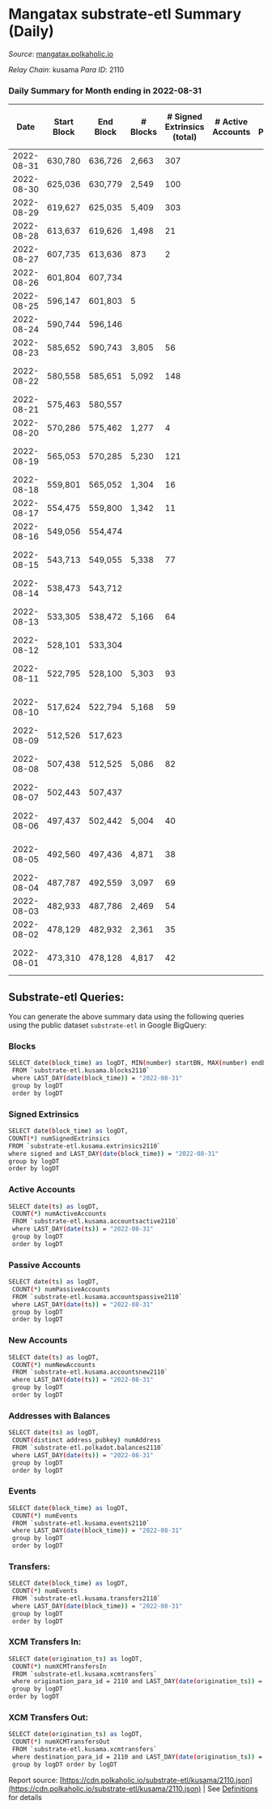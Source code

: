 # Mangatax substrate-etl Summary (Daily)

_Source_: [mangatax.polkaholic.io](https://mangatax.polkaholic.io)

*Relay Chain*: kusama
*Para ID*: 2110



### Daily Summary for Month ending in 2022-08-31


| Date | Start Block | End Block | # Blocks | # Signed Extrinsics (total) | # Active Accounts | # Passive | # New | # Addresses with Balances | # Events | # Transfers | # XCM Transfers In | # XCM Transfers Out | Issues | 
| ---- | ----------- | --------- | -------- | --------------------------- | ----------------- | --------- | ----- | ------------------------- | -------- | ----------- | ------------------ | ------------------- | ------ |
| 2022-08-31 | 630,780 | 636,726 | 2,663 | 307 |  |  |  | 1,262 | 6,257 | 2  | 86 ($18,057.93) | 23 ($6,889.45) |  |
| 2022-08-30 | 625,036 | 630,779 | 2,549 | 100 |  |  |  | 1,238 | 5,342 | 3  | 26 ($23,648.26) | 1 ($318.66) |  |
| 2022-08-29 | 619,627 | 625,035 | 5,409 | 303 |  |  |  |  | 11,335 | 5  | 88 ($3,883.79) | 6 ($152.83) |  |
| 2022-08-28 | 613,637 | 619,626 | 1,498 | 21 |  |  |  |  | 3,069 |   | 5 ($452.30) | 3 ($88.94) |  |
| 2022-08-27 | 607,735 | 613,636 | 873 | 2 |  |  |  | 1,196 | 1,796 |   | 2 ($419.22) |   |  |
| 2022-08-26 | 601,804 | 607,734 |  |  |  |  |  |  |  |   | 3 ($707.71) |   |  |
| 2022-08-25 | 596,147 | 601,803 | 5 |  |  |  |  | 1,194 |  |   | 2 ($48.63) | 2 ($173.57) |  |
| 2022-08-24 | 590,744 | 596,146 |  |  |  |  |  |  |  |   | 12 ($178.59) |   |  |
| 2022-08-23 | 585,652 | 590,743 | 3,805 | 56 |  |  |  | 1,190 | 7,806 | 1  | 4 ($294.74) |   |  |
| 2022-08-22 | 580,558 | 585,651 | 5,092 | 148 |  |  |  |  | 10,565 |   | 5 ($190.85) | 1 ($171.64) | 2 missing (0.04%) |
| 2022-08-21 | 575,463 | 580,557 |  |  |  |  |  |  |  |   | 3 ($129.96) |   |  |
| 2022-08-20 | 570,286 | 575,462 | 1,277 | 4 |  |  |  |  | 2,558 |   |   |   |  |
| 2022-08-19 | 565,053 | 570,285 | 5,230 | 121 |  |  |  | 1,188 | 10,821 | 6  | 3 ($927.21) |   | 3 missing (0.06%) |
| 2022-08-18 | 559,801 | 565,052 | 1,304 | 16 |  |  |  |  | 2,667 | 1  |   |   |  |
| 2022-08-17 | 554,475 | 559,800 | 1,342 | 11 |  |  |  |  | 2,737 |   | 2 ($1,464.12) |   |  |
| 2022-08-16 | 549,056 | 554,474 |  |  |  |  |  |  |  |   |   |   |  |
| 2022-08-15 | 543,713 | 549,055 | 5,338 | 77 |  |  |  |  | 10,933 |   | 1 ($5.92) |   | 5 missing (0.09%) |
| 2022-08-14 | 538,473 | 543,712 |  |  |  |  |  | 1,186 |  |   | 1 ($6.20) |   |  |
| 2022-08-13 | 533,305 | 538,472 | 5,166 | 64 |  |  |  |  | 10,573 |   | 2 ($138.15) |   | 2 missing (0.04%) |
| 2022-08-12 | 528,101 | 533,304 |  |  |  |  |  |  |  |   | 3 ($133.53) |   |  |
| 2022-08-11 | 522,795 | 528,100 | 5,303 | 93 |  |  |  |  | 10,937 | 3  | 3 ($91.87) |   | 3 missing (0.06%) |
| 2022-08-10 | 517,624 | 522,794 | 5,168 | 59 |  |  |  |  | 10,571 |   | 1 ($147.02) |   | 3 missing (0.06%) |
| 2022-08-09 | 512,526 | 517,623 |  |  |  |  |  |  |  |   |   |   |  |
| 2022-08-08 | 507,438 | 512,525 | 5,086 | 82 |  |  |  | 1,182 | 10,493 |   | 6 ($19,176.90) |   | 2 missing (0.04%) |
| 2022-08-07 | 502,443 | 507,437 |  |  |  |  |  |  |  |   |   |   |  |
| 2022-08-06 | 497,437 | 502,442 | 5,004 | 40 |  |  |  |  | 10,218 |   |   |   | 2 missing (0.04%) |
| 2022-08-05 | 492,560 | 497,436 | 4,871 | 38 |  |  |  |  | 9,953 |   | 2 ($666.01) | 4 ($219.76) | 6 missing (0.12%) |
| 2022-08-04 | 487,787 | 492,559 | 3,097 | 69 |  |  |  | 1,182 | 6,393 | 1  | 2 ($12.94) | 7 ($2,587.15) |  |
| 2022-08-03 | 482,933 | 487,786 | 2,469 | 54 |  |  |  | 1,182 | 5,120 | 4  |   | 7 ($1,577.60) |  |
| 2022-08-02 | 478,129 | 482,932 | 2,361 | 35 |  |  |  |  | 4,900 |   | 2 ($37.76) | 3 ($2,555.75) |  |
| 2022-08-01 | 473,310 | 478,128 | 4,817 | 42 |  |  |  | 1,181 | 9,854 | 2  | 2 ($463.58) | 2 ($72.78) | 2 missing (0.04%) |

## Substrate-etl Queries:
You can generate the above summary data using the following queries using the public dataset `substrate-etl` in Google BigQuery:

### Blocks
```bash
SELECT date(block_time) as logDT, MIN(number) startBN, MAX(number) endBN, COUNT(*) numBlocks 
 FROM `substrate-etl.kusama.blocks2110`  
 where LAST_DAY(date(block_time)) = "2022-08-31" 
 group by logDT 
 order by logDT
```

### Signed Extrinsics
```bash
SELECT date(block_time) as logDT, 
COUNT(*) numSignedExtrinsics 
FROM `substrate-etl.kusama.extrinsics2110`  
where signed and LAST_DAY(date(block_time)) = "2022-08-31" 
group by logDT 
order by logDT
```

### Active Accounts
```bash
SELECT date(ts) as logDT, 
 COUNT(*) numActiveAccounts 
 FROM `substrate-etl.kusama.accountsactive2110` 
 where LAST_DAY(date(ts)) = "2022-08-31" 
 group by logDT 
 order by logDT
```

### Passive Accounts
```bash
SELECT date(ts) as logDT, 
 COUNT(*) numPassiveAccounts 
 FROM `substrate-etl.kusama.accountspassive2110` 
 where LAST_DAY(date(ts)) = "2022-08-31" 
 group by logDT 
 order by logDT
```

### New Accounts
```bash
SELECT date(ts) as logDT, 
 COUNT(*) numNewAccounts 
 FROM `substrate-etl.kusama.accountsnew2110` 
 where LAST_DAY(date(ts)) = "2022-08-31" 
 group by logDT
 order by logDT
```

### Addresses with Balances
```bash
SELECT date(ts) as logDT,
 COUNT(distinct address_pubkey) numAddress 
 FROM `substrate-etl.polkadot.balances2110` 
 where LAST_DAY(date(ts)) = "2022-08-31" 
 group by logDT 
 order by logDT
```

### Events
```bash
SELECT date(block_time) as logDT, 
 COUNT(*) numEvents 
 FROM `substrate-etl.kusama.events2110` 
 where LAST_DAY(date(block_time)) = "2022-08-31" 
 group by logDT 
 order by logDT
```

### Transfers:
```bash
SELECT date(block_time) as logDT, 
 COUNT(*) numEvents 
 FROM `substrate-etl.kusama.transfers2110` 
 where LAST_DAY(date(block_time)) = "2022-08-31" 
 group by logDT 
 order by logDT
```

### XCM Transfers In:
```bash
SELECT date(origination_ts) as logDT, 
 COUNT(*) numXCMTransfersIn 
 FROM `substrate-etl.kusama.xcmtransfers` 
 where origination_para_id = 2110 and LAST_DAY(date(origination_ts)) = "2022-08-31" 
 group by logDT 
order by logDT
```

### XCM Transfers Out:
```bash
SELECT date(origination_ts) as logDT, 
 COUNT(*) numXCMTransfersOut 
 FROM `substrate-etl.kusama.xcmtransfers` 
 where destination_para_id = 2110 and LAST_DAY(date(origination_ts)) = "2022-08-31" 
 group by logDT order by logDT
```


Report source: [https://cdn.polkaholic.io/substrate-etl/kusama/2110.json](https://cdn.polkaholic.io/substrate-etl/kusama/2110.json) | See [Definitions](/DEFINITIONS.md) for details
